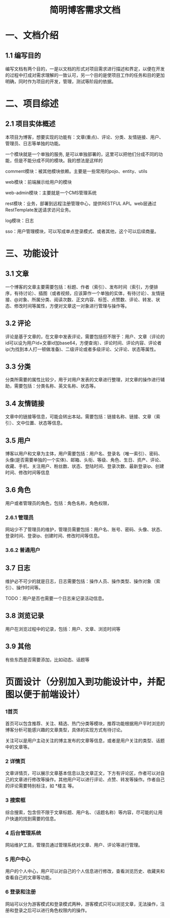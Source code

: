 

<h1 style="text-align:center; margin:40px">简明博客需求文档</h1>

# 一、文档介绍

## 1.1 编写目的

编写文档有两个目的，一是以文档的形式对项目需求进行描述和界定，以便在开发的过程中打成对需求理解的一致认可，另一个目的是使项目工作的任务和目的更加明确，同时作为项目的开发，管理，测试等阶段的依据。

# 二、项目综述

## 2.1  项目实体概述

本项目为博客，想要实现的功能有：文章(重点)、评论、分类、友情链接、用户、管理员、日志等单独的功能。

一个模块就是一个单独的服务, 是可以单独部署的，这里可以把他们分成不同的功能，但是不能分成不同的模块。我的想法是这样的

comment模块：被其他模块依赖。主要是一些常用的pojo、entity、utils

web模块：前端展示给用户的模块

web-admin模块：主要就是一个CMS管理系统

rest模块：业务，部署到远程注册管理中心，提供RESTFUL API。web层通过RestTemplate发送请求访问业务。

log模块：日志

sso：用户管理模块，可以写成单点登录模式、或者其他，这个可以后续商量。

#  三、功能设计

## 3.1 文章

一个博客的文章主要需要包括：标题、作者（索引）、发布时间（索引，方便排序，有待讨论）、插图（或者视频，应该算作一个单独的实体，有待讨论）、友情链接、@对象、所属分类、阅读次数、正文内容、标签、点赞数、评论、转发、状态、修改时间等属性，方便对文章这一对象进行管理与操作等。

## 3.2 评论

评论是基于文章的，在文章中发表评论，需要包括但不限于：用户、文章（评论的id可以设为用户id+文章id加base64，方便查询）、评论时间、评论内容、评论者ip(为找到本人打一顿做准备)、二级评论或者多级评论、父评论、状态等属性。

## 3.3 分类

分类所需要的属性比较少，用于对用户发表的文章进行整理，对文章的操作进行辅助，需要包括：分类名称、英文名称、状态等。

## 3.4 友情链接

文章中的链接等信息，可能会转出本站，需要包括：链接名称、链接、文章（索引）、文中位置、状态等信息。

## 3.5 用户

博客以用户和文章为主体，用户需要包括：用户名、登录名（唯一索引）、密码、头像(是否需要单独的一个实体)、邮箱、头衔、等级、角色、生日、资产、评论、收藏、手机、关注用户、粉丝数、状态、登陆时间、登录次数、最新登录ip、创建时间、修改时间等信息

## 3.6 角色

用户或者管理员的角色，包括：角色名称，角色权限，

### 2.6.1 管理员

网站少不了管理员的维护，管理员需要包括：用户名、账号、密码、头像、状态、登录时间、登录ip、创建时间、修改时间等信息。

### 3.6.2 普通用户

## 3.7 日志

维护必不可少的就是日志，日志需要包括：操作人员、操作类型、操作对象（索引）、操作时间等。

TODO：用户是否也需要一个日志来记录活动信息。

## 3.8 浏览记录

用户在浏览过程中的记录，包括：用户、文章、浏览时间等

## 3.9 其他

有些东西是否需要添加，比如动态、话题等

#  页面设计（分别加入到功能设计中，并配图以便于前端设计）

### 1首页

首页可以包含推荐、关注、精选、热门分类等模块，推荐功能根据用户平时浏览的博客分析可能感兴趣的文章类型，具体的实现方式有待讨论。

关注可以是用户主动关注的博主发布的文章等信息，或者是用户关注的类型、话题中的文章等。

### 2 详情页

文章详情页，可以展示文章基本信息以及文章正文，下方有评论区，作者可以对自己的文章进行修改等操作。其他用户可以进行评论、点赞、转发等操作。作者自己的评论需要特别标注，如 *楼主 等。

### 3 搜索框

综合搜索，包含但不限于文章标题、用户名、（话题名称）等内容，尽可能的让用户快速的找到需要的信息。

 

### 4 后台管理系统

网站维护工具，管理员通过管理系统对文章、用户、评论等进行管理。

### 5 用户中心

用户的个人中心，用户可以对自己的个人信息进行修改，查看浏览历史、收藏夹和查看自己的文章等功能。

 

### 6 登录和注册

网站可以分为游客模式和登录模式两种，游客模式只可以浏览文章，无法操作，注册和登录之后可以进行角色权限内的操作。